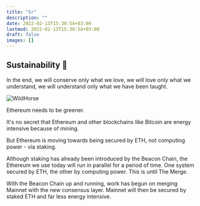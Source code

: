 ```yaml
---
title: "Sr"
description: ""
date: 2022-02-13T15:30:54+03:00
lastmod: 2022-02-13T15:30:54+03:00
draft: false
images: []
---
```


## Sustainability 🌲

In the end, we will conserve only what we love, we will love only what we understand, we will understand only what we have been taught.

![WildHorse](/images/wild-horse.webp)

Ethereum needs to be greener.

It's no secret that Ethereum and other blockchains like Bitcoin are energy intensive because of mining.

But Ethereum is moving towards being secured by ETH, not computing power - via staking.

Although staking has already been introduced by the Beacon Chain, the Ethereum we use today will run in parallel for a period of time. One system secured by ETH, the other by computing power. This is until The Merge.

With the Beacon Chain up and running, work has begun on merging Mainnet with the new consensus layer. Mainnet will then be secured by staked ETH and far less energy intensive.
